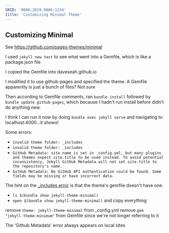 ```yaml
---
SRID: '0000:2019:0806:1234'
title: 'Customizing Minimal Theme'
---
```

## Customizing Minimal

See https://github.com/pages-themes/minimal

I used `jekyll new test` to see what went into a Gemfile, which is like a package.json file

I copied the Gemfile into daveseah.github.io

I modified it to use github-pages and specified the theme. A Gemfile apparently is just a bunch of files? Not sure

Then according to Gemfile comments, ran `bundle install` followed by `bundle update github-pages`, which because I hadn't run install before didn't do anything new.

I think I can run it now by doing `bundle exec jekyll serve` and navigating to localhost:4000...it shows!

Some errors: 

* `invalid theme folder: _includes`
* `invalid theme folder: _includes`
* `GitHub Metadata: site.name is set in _config.yml, but many plugins and themes expect site.title to be used instead. To avoid potential inconsistency, Jekyll GitHub Metadata will not set site.title to the repository's name.`
* `GitHub Metadata: No GitHub API authentication could be found. Some fields may be missing or have incorrect data.`

The hint on the [_includes error](https://qoolixiloop.github.io/qool-jekyll_step_by_step-loop/jekyll/tutorial/2019/01/22/jekyll-step-by-step-tutorial.html) is that the theme's gemfile doesn't have one.

* `ls $(bundle show jekyll-theme-minimal)`
* `open $(bundle show jekyll-theme-minimal)` and copy everything

remove `theme: jekyll-theme-minimal` from _config.yml
remove `gem "jekyll-theme-minimum"` from Gemfile since we're not longer referring to it

The 'Github Metadata' error always appears on local sites

